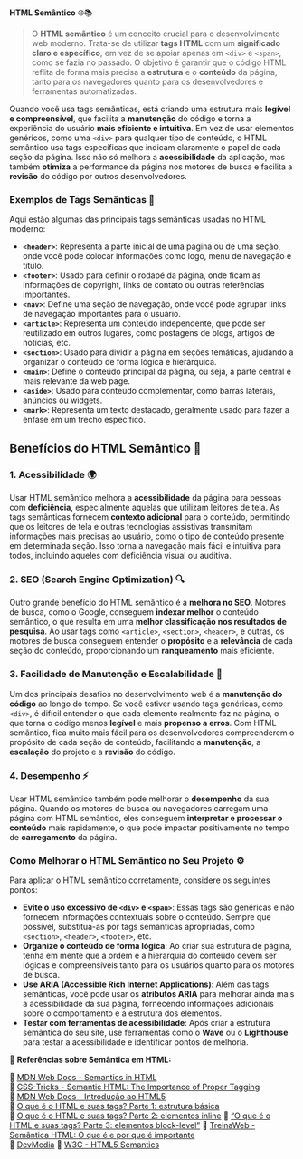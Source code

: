 **HTML Semântico** :globe_with_meridians::books:

> O **HTML semântico** é um conceito crucial para o desenvolvimento web moderno. Trata-se de utilizar **tags HTML** com um **significado claro e específico**, em vez de se apoiar apenas em `<div>` e `<span>`, como se fazia no passado. O objetivo é garantir que o código HTML reflita de forma mais precisa a **estrutura** e o **conteúdo** da página, tanto para os navegadores quanto para os desenvolvedores e ferramentas automatizadas.

Quando você usa tags semânticas, está criando uma estrutura mais **legível e compreensível**, que facilita a **manutenção** do código e torna a experiência do usuário **mais eficiente e intuitiva**. Em vez de usar elementos genéricos, como uma `<div>` para qualquer tipo de conteúdo, o HTML semântico usa tags específicas que indicam claramente o papel de cada seção da página. Isso não só melhora a **acessibilidade** da aplicação, mas também **otimiza** a performance da página nos motores de busca e facilita a **revisão** do código por outros desenvolvedores.

### Exemplos de Tags Semânticas :bookmark_tabs:

Aqui estão algumas das principais tags semânticas usadas no HTML moderno:

- **`<header>`**: Representa a parte inicial de uma página ou de uma seção, onde você pode colocar informações como logo, menu de navegação e título.
- **`<footer>`**: Usado para definir o rodapé da página, onde ficam as informações de copyright, links de contato ou outras referências importantes.
- **`<nav>`**: Define uma seção de navegação, onde você pode agrupar links de navegação importantes para o usuário.
- **`<article>`**: Representa um conteúdo independente, que pode ser reutilizado em outros lugares, como postagens de blogs, artigos de notícias, etc.
- **`<section>`**: Usado para dividir a página em seções temáticas, ajudando a organizar o conteúdo de forma lógica e hierárquica.
- **`<main>`**: Define o conteúdo principal da página, ou seja, a parte central e mais relevante da web page.
- **`<aside>`**: Usado para conteúdo complementar, como barras laterais, anúncios ou widgets.
- **`<mark>`**: Representa um texto destacado, geralmente usado para fazer a ênfase em um trecho específico.

## Benefícios do HTML Semântico :rocket:

### 1. **Acessibilidade** :earth_africa:

Usar HTML semântico melhora a **acessibilidade** da página para pessoas com **deficiência**, especialmente aquelas que utilizam leitores de tela. As tags semânticas fornecem **contexto adicional** para o conteúdo, permitindo que os leitores de tela e outras tecnologias assistivas transmitam informações mais precisas ao usuário, como o tipo de conteúdo presente em determinada seção. Isso torna a navegação mais fácil e intuitiva para todos, incluindo aqueles com deficiência visual ou auditiva.

### 2. **SEO (Search Engine Optimization)** :mag:

Outro grande benefício do HTML semântico é a **melhora no SEO**. Motores de busca, como o Google, conseguem **indexar melhor** o conteúdo semântico, o que resulta em uma **melhor classificação nos resultados de pesquisa**. Ao usar tags como `<article>`, `<section>`, `<header>`, e outras, os motores de busca conseguem entender o **propósito** e a **relevância** de cada seção do conteúdo, proporcionando um **ranqueamento** mais eficiente.

### 3. **Facilidade de Manutenção e Escalabilidade** :wrench:

Um dos principais desafios no desenvolvimento web é a **manutenção do código** ao longo do tempo. Se você estiver usando tags genéricas, como `<div>`, é difícil entender o que cada elemento realmente faz na página, o que torna o código menos **legível** e mais **propenso a erros**. Com HTML semântico, fica muito mais fácil para os desenvolvedores compreenderem o propósito de cada seção de conteúdo, facilitando a **manutenção**, a **escalação** do projeto e a **revisão** do código.

### 4. **Desempenho** :zap:

Usar HTML semântico também pode melhorar o **desempenho** da sua página. Quando os motores de busca ou navegadores carregam uma página com HTML semântico, eles conseguem **interpretar e processar o conteúdo** mais rapidamente, o que pode impactar positivamente no tempo de **carregamento** da página.

### Como Melhorar o HTML Semântico no Seu Projeto :gear:

Para aplicar o HTML semântico corretamente, considere os seguintes pontos:

- **Evite o uso excessivo de `<div>` e `<span>`**: Essas tags são genéricas e não fornecem informações contextuais sobre o conteúdo. Sempre que possível, substitua-as por tags semânticas apropriadas, como `<section>`, `<header>`, `<footer>`, etc.
- **Organize o conteúdo de forma lógica**: Ao criar sua estrutura de página, tenha em mente que a ordem e a hierarquia do conteúdo devem ser lógicas e compreensíveis tanto para os usuários quanto para os motores de busca.
- **Use ARIA (Accessible Rich Internet Applications)**: Além das tags semânticas, você pode usar os **atributos ARIA** para melhorar ainda mais a acessibilidade da sua página, fornecendo informações adicionais sobre o comportamento e a estrutura dos elementos.
- **Testar com ferramentas de acessibilidade**: Após criar a estrutura semântica do seu site, use ferramentas como o **Wave** ou o **Lighthouse** para testar a acessibilidade e identificar pontos de melhoria.

📌 **Referências sobre Semântica em HTML:**

🔗 [MDN Web Docs - Semantics in HTML](https://developer.mozilla.org/en-US/docs/Glossary/Semantics)  
🔗 [CSS-Tricks - Semantic HTML: The Importance of Proper Tagging](https://css-tricks.com/semantic-html-the-importance-of-proper-tagging/)  
🔗 [MDN Web Docs - Introdução ao HTML5](https://developer.mozilla.org/pt-BR/docs/Web/HTML/Introdução)  
🔗 [O que é o HTML e suas tags? Parte 1: estrutura básica](https://www.alura.com.br/artigos/o-que-e-html-suas-tags-parte-1-estrutura-basica)  
🔗 [O que é o HTML e suas tags? Parte 2: elementos inline](https://www.alura.com.br/artigos/o-que-e-html-suas-tags-parte-2-elementos-inline)
🔗 [“O que é o HTML e suas tags? Parte 3: elementos block-level”](https://www.alura.com.br/artigos/html-tags-elementos-block-level)
🔗 [TreinaWeb - Semântica HTML: O que é e por que é importante](https://www.treinaweb.com.br/blog/semantica-html-o-que-e-e-por-que-e-importante)  
🔗 [DevMedia](https://www.devmedia.com.br/html-semantico-conheca-os-elementos-semanticos-da-html5/38065)
🔗 [W3C - HTML5 Semantics](https://www.w3.org/TR/html5/section-index.html)
